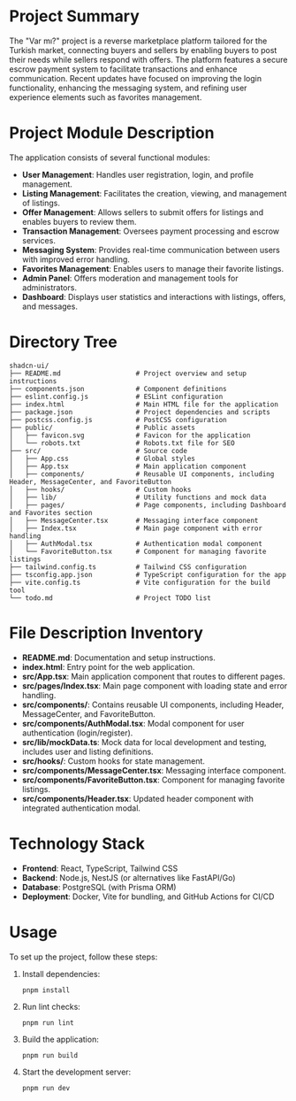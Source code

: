 # Project Summary
The "Var mı?" project is a reverse marketplace platform tailored for the Turkish market, connecting buyers and sellers by enabling buyers to post their needs while sellers respond with offers. The platform features a secure escrow payment system to facilitate transactions and enhance communication. Recent updates have focused on improving the login functionality, enhancing the messaging system, and refining user experience elements such as favorites management.

# Project Module Description
The application consists of several functional modules:
- **User Management**: Handles user registration, login, and profile management.
- **Listing Management**: Facilitates the creation, viewing, and management of listings.
- **Offer Management**: Allows sellers to submit offers for listings and enables buyers to review them.
- **Transaction Management**: Oversees payment processing and escrow services.
- **Messaging System**: Provides real-time communication between users with improved error handling.
- **Favorites Management**: Enables users to manage their favorite listings.
- **Admin Panel**: Offers moderation and management tools for administrators.
- **Dashboard**: Displays user statistics and interactions with listings, offers, and messages.

# Directory Tree
```
shadcn-ui/
├── README.md                   # Project overview and setup instructions
├── components.json             # Component definitions
├── eslint.config.js            # ESLint configuration
├── index.html                  # Main HTML file for the application
├── package.json                # Project dependencies and scripts
├── postcss.config.js           # PostCSS configuration
├── public/                     # Public assets
│   ├── favicon.svg             # Favicon for the application
│   └── robots.txt              # Robots.txt file for SEO
├── src/                        # Source code
│   ├── App.css                 # Global styles
│   ├── App.tsx                 # Main application component
│   ├── components/             # Reusable UI components, including Header, MessageCenter, and FavoriteButton
│   ├── hooks/                  # Custom hooks
│   ├── lib/                    # Utility functions and mock data
│   ├── pages/                  # Page components, including Dashboard and Favorites section
│   ├── MessageCenter.tsx       # Messaging interface component
│   ├── Index.tsx               # Main page component with error handling
│   ├── AuthModal.tsx           # Authentication modal component
│   └── FavoriteButton.tsx      # Component for managing favorite listings
├── tailwind.config.ts          # Tailwind CSS configuration
├── tsconfig.app.json           # TypeScript configuration for the app
├── vite.config.ts              # Vite configuration for the build tool
└── todo.md                     # Project TODO list
```

# File Description Inventory
- **README.md**: Documentation and setup instructions.
- **index.html**: Entry point for the web application.
- **src/App.tsx**: Main application component that routes to different pages.
- **src/pages/Index.tsx**: Main page component with loading state and error handling.
- **src/components/**: Contains reusable UI components, including Header, MessageCenter, and FavoriteButton.
- **src/components/AuthModal.tsx**: Modal component for user authentication (login/register).
- **src/lib/mockData.ts**: Mock data for local development and testing, includes user and listing definitions.
- **src/hooks/**: Custom hooks for state management.
- **src/components/MessageCenter.tsx**: Messaging interface component.
- **src/components/FavoriteButton.tsx**: Component for managing favorite listings.
- **src/components/Header.tsx**: Updated header component with integrated authentication modal.

# Technology Stack
- **Frontend**: React, TypeScript, Tailwind CSS
- **Backend**: Node.js, NestJS (or alternatives like FastAPI/Go)
- **Database**: PostgreSQL (with Prisma ORM)
- **Deployment**: Docker, Vite for bundling, and GitHub Actions for CI/CD

# Usage
To set up the project, follow these steps:
1. Install dependencies:
   ```
   pnpm install
   ```
2. Run lint checks:
   ```
   pnpm run lint
   ```
3. Build the application:
   ```
   pnpm run build
   ```
4. Start the development server:
   ```
   pnpm run dev
   ```
